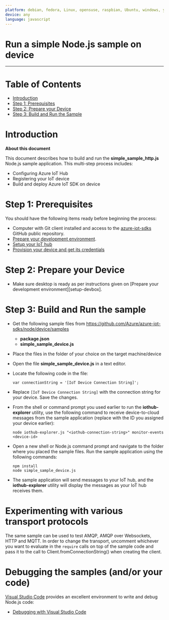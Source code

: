 ```yaml
---
platform: debian, fedora, Linux, opensuse, raspbian, Ubuntu, windows, yocto 
device: any
language: javascript
---
```


Run a simple Node.js sample on device
===
---

# Table of Contents

-   [Introduction](#Introduction)
-   [Step 1: Prerequisites](#Prerequisites)
-   [Step 2: Prepare your Device](#PrepareDevice)
-   [Step 3: Build and Run the Sample](#Build)

<a name="Introduction"></a>
# Introduction

**About this document**

This document describes how to build and run the **simple_sample_http.js** Node.js sample application. This multi-step process includes:
-   Configuring Azure IoT Hub
-   Registering your IoT device
-   Build and deploy Azure IoT SDK on device

<a name="Prerequisites"></a>
# Step 1: Prerequisites

You should have the following items ready before beginning the process:
-   Computer with Git client installed and access to the
    [azure-iot-sdks](https://github.com/Azure/azure-iot-sdks) GitHub public repository.
-   [Prepare your development environment](https://github.com/Azure/azure-iot-sdks/blob/master/csharp/device/doc/devbox_setup.md).
-   [Setup your IoT hub][lnk-setup-iot-hub]
-   [Provision your device and get its credentials][lnk-manage-iot-hub]

<a name="PrepareDevice"></a>
# Step 2: Prepare your Device

-   Make sure desktop is ready as per instructions given on [Prepare your development environment][setup-devbox].

<a name="Build"></a>
# Step 3: Build and Run the sample

- Get the following sample files from https://github.com/Azure/azure-iot-sdks/node/device/samples
    - **package.json**
    - **simple_sample_device.js**

- Place the files in the folder of your choice on the target machine/device

- Open the file **simple_sample_device.js** in a text editor.

- Locate the following code in the file:

    ```
    var connectionString = '[IoT Device Connection String]';
    ```

- Replace `[IoT Device Connection String]` with the connection string for your device. Save the changes.

- From the shell or command prompt you used earlier to run the **iothub-explorer** utility, use the following command to receive device-to-cloud messages from the sample application (replace <device-id> with the ID you assigned your device earlier):

    ```
    node iothub-explorer.js "<iothub-connection-string>" monitor-events <device-id>
    ```

- Open a new shell or Node.js command prompt and navigate to the folder where you placed the sample files. Run the sample application using the following commands:

    ```
    npm install
    node simple_sample_device.js
    ```

- The sample application will send messages to your IoT hub, and the **iothub-explorer** utility will display the messages as your IoT hub receives them.

# Experimenting with various transport protocols
The same sample can be used to test AMQP, AMQP over Websockets, HTTP and MQTT. In order to change the transport, uncomment whichever you want to evaluate in the `require` calls on top of the sample code and pass it to the call to Client.fromConnectionString() when creating the client.

# Debugging the samples (and/or your code)
[Visual Studio Code](https://code.visualstudio.com/) provides an excellent environment to write and debug Node.js code:
- [Debugging with Visual Studio Code](../../doc/get_started/node-debug-vscode.md)

[lnk-setup-iot-hub]: ../setup_iothub.md
[lnk-manage-iot-hub]: ../manage_iot_hub.md